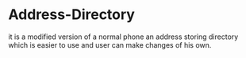 # Address-Directory
it is a modified version of a normal phone an address storing directory which is easier to use and user can make changes of his own. 
